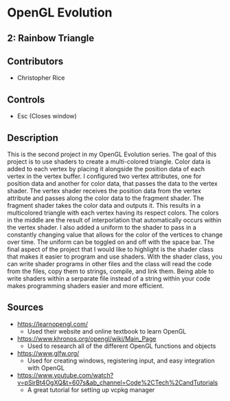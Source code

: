 # OpenGL Evolution
## 2: Rainbow Triangle

## Contributors
- Christopher Rice

## Controls
- Esc (Closes window)

## Description
This is the second project in my OpenGL Evolution series. The goal of this project is to use shaders to create a multi-colored triangle. Color data is added to each vertex by placing it alongside the position data of each vertex in the vertex buffer. I configured two vertex attributes, one for position data and another for color data, that passes the data to the vertex shader. The vertex shader receives the position data from the vertex attribute and passes along the color data to the fragment shader. The fragment shader takes the color data and outputs it. This results in a multicolored triangle with each vertex having its respect colors. The colors in the middle are the result of interporlation that automatically occurs within the vertex shader. I also added a uniform to the shader to pass in a constantly changing value that allows for the color of the vertices to change over time. The uniform can be toggled on and off with the space bar. The final aspect of the project that I would like to highlight is the shader class that makes it easier to program and use shaders. With the shader class, you can write shader programs in other files and the class will read the code from the files, copy them to strings, compile, and link them. Being able to write shaders within a serparate file instead of a string within your code makes programming shaders easier and more efficient.   

## Sources
- https://learnopengl.com/
    - Used their website and online textbook to learn OpenGL
- https://www.khronos.org/opengl/wiki/Main_Page
    - Used to research all of the different OpenGL functions and objects
- https://www.glfw.org/
    - Used for creating windows, registering input, and easy integration with OpenGL
- https://www.youtube.com/watch?v=pSirBt4OgXQ&t=607s&ab_channel=Code%2CTech%2CandTutorials
    - A great tutorial for setting up vcpkg manager